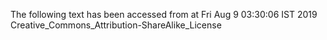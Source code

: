 The following text has been accessed from at Fri Aug 9 03:30:06 IST 2019
Creative_Commons_Attribution-ShareAlike_License
